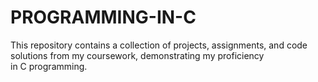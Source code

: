 # PROGRAMMING-IN-C
​This repository contains a collection of projects, assignments, and code solutions from my coursework, demonstrating my proficiency in C programming.
